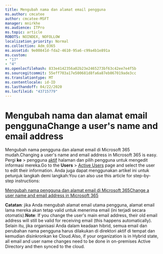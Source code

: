 ```yaml
---
title: Mengubah nama dan alamat email pengguna
ms.author: cmcatee
author: cmcatee-MSFT
manager: mnirkhe
ms.audience: ITPro
ms.topic: article
ROBOTS: NOINDEX, NOFOLLOW
localization_priority: Normal
ms.collection: Adm_O365
ms.assetid: 9e00841d-fda2-4610-95a6-c99a4b1e891a
ms.custom:
- "17"
- "4"
ms.openlocfilehash: 833e4142356a02b23e2465273bf63c42ee7e4f5b
ms.sourcegitcommit: 55eff703a17e500681d8fa6a87eb067019ade3cc
ms.translationtype: MT
ms.contentlocale: id-ID
ms.lasthandoff: 04/22/2020
ms.locfileid: "43715779"
---
```

# <a name="change-a-users-name-and-email-address"></a><span data-ttu-id="e90fb-102">Mengubah nama dan alamat email pengguna</span><span class="sxs-lookup"><span data-stu-id="e90fb-102">Change a user's name and email address</span></span>

<span data-ttu-id="e90fb-103">Mengubah nama pengguna dan alamat email di Microsoft 365 mudah.</span><span class="sxs-lookup"><span data-stu-id="e90fb-103">Changing a user's name and email address in Microsoft 365 is easy.</span></span> <span data-ttu-id="e90fb-104">Pergi **ke** \> pengguna [aktif](https://go.microsoft.com/fwlink/p/?linkid=834822) halaman dan pilih pengguna untuk mengedit informasi mereka.</span><span class="sxs-lookup"><span data-stu-id="e90fb-104">Go to the **Users** \> [Active Users](https://go.microsoft.com/fwlink/p/?linkid=834822) page and select the user to edit their information.</span></span> <span data-ttu-id="e90fb-105">Anda juga dapat menggunakan artikel ini untuk petunjuk langkah demi langkah:</span><span class="sxs-lookup"><span data-stu-id="e90fb-105">You can also use this article for step-by-step instructions:</span></span>
  
[<span data-ttu-id="e90fb-106">Mengubah nama pengguna dan alamat email di Microsoft 365</span><span class="sxs-lookup"><span data-stu-id="e90fb-106">Change a user name and email address in Microsoft 365</span></span>](https://docs.microsoft.com/office365/admin/add-users/change-a-user-name-and-email-address)
  
 <span data-ttu-id="e90fb-107">**Catatan**: jika Anda mengubah alamat email utama pengguna, alamat email lama mereka akan tetap valid untuk menerima email (ini terjadi secara otomatis).</span><span class="sxs-lookup"><span data-stu-id="e90fb-107">**Note**: If you change the user's main email address, their old email address will still be valid for receiving email (this happens automatically).</span></span> <span data-ttu-id="e90fb-108">Selain itu, jika organisasi Anda dalam keadaan hibrid, semua email dan perubahan nama pengguna harus dilakukan di direktori aktif di tempat dan kemudian disinkronkan ke Cloud.</span><span class="sxs-lookup"><span data-stu-id="e90fb-108">Also, if your organization is in Hybrid state, all email and user name changes need to be done in on-premises Active Directory and then synced to the cloud.</span></span>